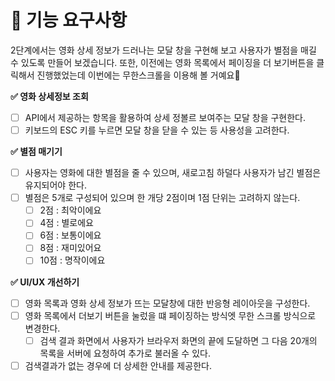# 🎯 기능 요구사항

2단계에서는 영화 상세 정보가 드러나는 모달 창을 구현해 보고 사용자가 별점을 매길 수 있도록 만들어 보겠습니다. 또한, 이전에는 영화 목록에서 페이징을 더 보기버튼을 클릭해서 진행했었는데 이번에는 무한스크롤을 이용해 볼 거예요🤗

**✅ 영화 상세정보 조회**

- [ ] API에서 제공하는 항목을 활용하여 상세 정볼르 보여주는 모달 창을 구현한다.
- [ ] 키보드의 ESC 키를 누르면 모달 창을 닫을 수 있는 등 사용성을 고려한다.

**✅ 별점 매기기**

- [ ] 사용자는 영화에 대한 별점을 줄 수 있으며, 새로고침 하덜다 사용자가 남긴 별점은 유지되어야 한다.
- [ ] 별점은 5개로 구성되어 있으며 한 개당 2점이며 1점 단위는 고려하지 않는다.
  - [ ] 2점 : 최악이에요
  - [ ] 4점 : 별로에요
  - [ ] 6점 : 보통이에요
  - [ ] 8점 : 재미있어요
  - [ ] 10점 : 명작이에요

**✅ UI/UX 개선하기**

- [ ] 영화 목록과 영화 상세 정보가 뜨는 모달창에 대한 반응형 레이아웃을 구성한다.
- [ ] 영화 목록에서 더보기 버튼을 눌렀을 떄 페이징하는 방식엣 무한 스크롤 방식으로 변경한다.
  - [ ] 검색 결과 화면에서 사용자가 브라우저 화면의 끝에 도달하면 그 다음 20개의 목록을 서버에 요청하여 추가로 불러올 수 있다.
- [ ] 검색결과가 없는 경우에 더 상세한 안내를 제공한다.
